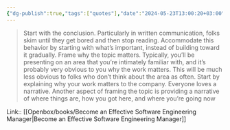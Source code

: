 ```yaml
---
{"dg-publish":true,"tags":["quotes"],"date":"2024-05-23T13:00:20+03:00","title":"narrative for written communications","aliases":"narrative for written communications","dg-path":"/quotes/202405231300.md","permalink":"/quotes/202405231300/","dgPassFrontmatter":true}
---
```



> Start with the conclusion. Particularly in written communication, folks skim until they get bored and then stop reading. Accommodate this behavior by starting with what’s important, instead of building toward it gradually.
Frame why the topic matters. Typically, you’ll be presenting on an area that you’re intimately familiar with, and it’s probably very obvious to you why the work matters. This will be much less obvious to folks who don’t think about the area as often. Start by explaining why your work matters to the company.
Everyone loves a narrative. Another aspect of framing the topic is providing a narrative of where things are, how you got here, and where you’re going now

Link:: [[Openbox/books/Become an Effective Software Engineering Manager\|Become an Effective Software Engineering Manager]]

